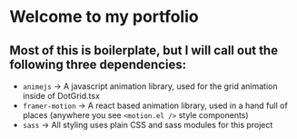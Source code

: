 # Welcome to my portfolio


## Most of this is boilerplate, but I will call out the following three dependencies:

- `animejs` -> A javascript animation library, used for the grid animation inside of DotGrid.tsx
- `framer-motion` -> A react based animation library, used in a hand full of places (anywhere you see `<motion.el />` style components)
- `sass` -> All styling uses plain CSS and sass modules for this project

